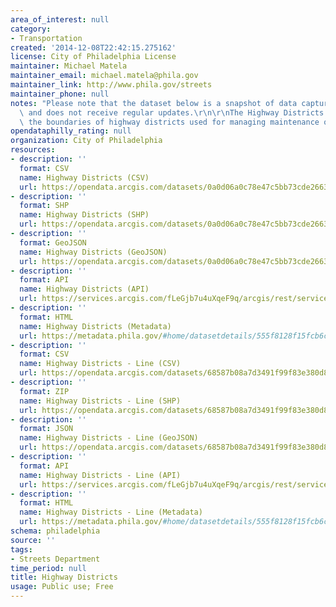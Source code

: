 ```yaml
---
area_of_interest: null
category:
- Transportation
created: '2014-12-08T22:42:15.275162'
license: City of Philadelphia License
maintainer: Michael Matela
maintainer_email: michael.matela@phila.gov
maintainer_link: http://www.phila.gov/streets
maintainer_phone: null
notes: "Please note that the dataset below is a snapshot of data captured at one time\
  \ and does not receive regular updates.\r\n\r\nThe Highway Districts dataset shows\
  \ the boundaries of highway districts used for managing maintenance of roads. "
opendataphilly_rating: null
organization: City of Philadelphia
resources:
- description: ''
  format: CSV
  name: Highway Districts (CSV)
  url: https://opendata.arcgis.com/datasets/0a0d06a0c78e47c5bb73cde26630db07_0.csv
- description: ''
  format: SHP
  name: Highway Districts (SHP)
  url: https://opendata.arcgis.com/datasets/0a0d06a0c78e47c5bb73cde26630db07_0.zip
- description: ''
  format: GeoJSON
  name: Highway Districts (GeoJSON)
  url: https://opendata.arcgis.com/datasets/0a0d06a0c78e47c5bb73cde26630db07_0.geojson
- description: ''
  format: API
  name: Highway Districts (API)
  url: https://services.arcgis.com/fLeGjb7u4uXqeF9q/arcgis/rest/services/Highway_Districts/FeatureServer/0/query?outFields=*&where=1%3D1
- description: ''
  format: HTML
  name: Highway Districts (Metadata)
  url: https://metadata.phila.gov/#home/datasetdetails/555f8128f15fcb6c6ed440ff/representationdetails/55438a7e9b989a05172d0cef
- description: ''
  format: CSV
  name: Highway Districts - Line (CSV)
  url: https://opendata.arcgis.com/datasets/68587b08a7d3491f99f83e380d85403c_0.csv
- description: ''
  format: ZIP
  name: Highway Districts - Line (SHP)
  url: https://opendata.arcgis.com/datasets/68587b08a7d3491f99f83e380d85403c_0.zip
- description: ''
  format: JSON
  name: Highway Districts - Line (GeoJSON)
  url: https://opendata.arcgis.com/datasets/68587b08a7d3491f99f83e380d85403c_0.geojson
- description: ''
  format: API
  name: Highway Districts - Line (API)
  url: https://services.arcgis.com/fLeGjb7u4uXqeF9q/arcgis/rest/services/Highway_Districts_arc/FeatureServer/0/query?outFields=*&where=1%3D1
- description: ''
  format: HTML
  name: Highway Districts - Line (Metadata)
  url: https://metadata.phila.gov/#home/datasetdetails/555f8128f15fcb6c6ed440ff/representationdetails/5571b1b2e4fb1d91393c2134/
schema: philadelphia
source: ''
tags:
- Streets Department
time_period: null
title: Highway Districts
usage: Public use; Free
---
```

